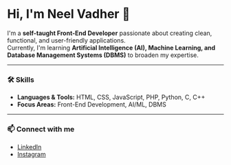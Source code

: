 # Hi, I'm Neel Vadher 👋  

I'm a **self-taught Front-End Developer** passionate about creating clean, functional, and user-friendly applications.  
Currently, I'm learning **Artificial Intelligence (AI), Machine Learning, and Database Management Systems (DBMS)** to broaden my expertise.  

---

### 🛠️ Skills  
- **Languages & Tools:** HTML, CSS, JavaScript, PHP, Python, C, C++  
- **Focus Areas:** Front-End Development, AI/ML, DBMS  

---

### 📫 Connect with me  
- [LinkedIn](https://www.linkedin.com/in/neel-vadher-244a72308/)  
- [Instagram](https://www.instagram.com/neelneverseen01?igsh=NmEyNjVjeGdiOW95)  
